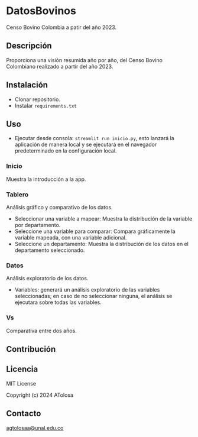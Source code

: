 # DatosBovinos
Censo Bovino Colombia a patir del año 2023.

## Descripción
Proporciona una visión resumida año por año, del Censo Bovino Colombiano realizado a partir del año 2023.

## Instalación
- Clonar repositorio.
- Instalar ```requirements.txt```

## Uso
- Ejecutar desde consola: ```streamlit run inicio.py```, esto lanzará la aplicación de manera local y se ejecutará en el navegador predeterminado en la configuración local.
### Inicio
Muestra la introducción a la app.
### Tablero
Análisis gráfico y comparativo de los datos.
- Seleccionar una variable a mapear: Muestra la distribución de la variable por departamento.
- Seleccione una variable para comparar: Compara gráficamente la variable mapeada, con una variable adicional.
- Seleccione un departamento: Muestra la distribución de los datos en el departamento seleccionado.
### Datos
Análisis exploratorio de los datos.
- Variables: generará un análisis exploratorio de las variables seleccionadas; en caso de no seleccionar ninguna, el análisis se ejecutara sobre todas las variables.
### Vs
Comparativa entre dos años.

## Contribución

## Licencia
MIT License

Copyright (c) 2024 ATolosa

## Contacto
agtolosaa@unal.edu.co